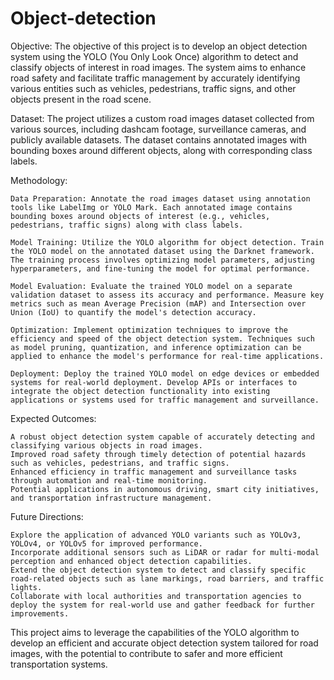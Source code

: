 # Object-detection
Objective:
The objective of this project is to develop an object detection system using the YOLO (You Only Look Once) algorithm to detect and classify objects of interest in road images. The system aims to enhance road safety and facilitate traffic management by accurately identifying various entities such as vehicles, pedestrians, traffic signs, and other objects present in the road scene.

Dataset:
The project utilizes a custom road images dataset collected from various sources, including dashcam footage, surveillance cameras, and publicly available datasets. The dataset contains annotated images with bounding boxes around different objects, along with corresponding class labels.

Methodology:

    Data Preparation: Annotate the road images dataset using annotation tools like LabelImg or YOLO Mark. Each annotated image contains bounding boxes around objects of interest (e.g., vehicles, pedestrians, traffic signs) along with class labels.

    Model Training: Utilize the YOLO algorithm for object detection. Train the YOLO model on the annotated dataset using the Darknet framework. The training process involves optimizing model parameters, adjusting hyperparameters, and fine-tuning the model for optimal performance.

    Model Evaluation: Evaluate the trained YOLO model on a separate validation dataset to assess its accuracy and performance. Measure key metrics such as mean Average Precision (mAP) and Intersection over Union (IoU) to quantify the model's detection accuracy.

    Optimization: Implement optimization techniques to improve the efficiency and speed of the object detection system. Techniques such as model pruning, quantization, and inference optimization can be applied to enhance the model's performance for real-time applications.

    Deployment: Deploy the trained YOLO model on edge devices or embedded systems for real-world deployment. Develop APIs or interfaces to integrate the object detection functionality into existing applications or systems used for traffic management and surveillance.

Expected Outcomes:

    A robust object detection system capable of accurately detecting and classifying various objects in road images.
    Improved road safety through timely detection of potential hazards such as vehicles, pedestrians, and traffic signs.
    Enhanced efficiency in traffic management and surveillance tasks through automation and real-time monitoring.
    Potential applications in autonomous driving, smart city initiatives, and transportation infrastructure management.

Future Directions:

    Explore the application of advanced YOLO variants such as YOLOv3, YOLOv4, or YOLOv5 for improved performance.
    Incorporate additional sensors such as LiDAR or radar for multi-modal perception and enhanced object detection capabilities.
    Extend the object detection system to detect and classify specific road-related objects such as lane markings, road barriers, and traffic lights.
    Collaborate with local authorities and transportation agencies to deploy the system for real-world use and gather feedback for further improvements.

This project aims to leverage the capabilities of the YOLO algorithm to develop an efficient and accurate object detection system tailored for road images, with the potential to contribute to safer and more efficient transportation systems.
